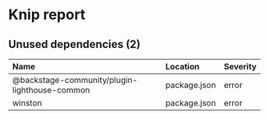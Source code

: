 # Knip report

## Unused dependencies (2)

| Name                                          | Location     | Severity |
| :-------------------------------------------- | :----------- | :------- |
| @backstage-community/plugin-lighthouse-common | package.json | error    |
| winston                                       | package.json | error    |

